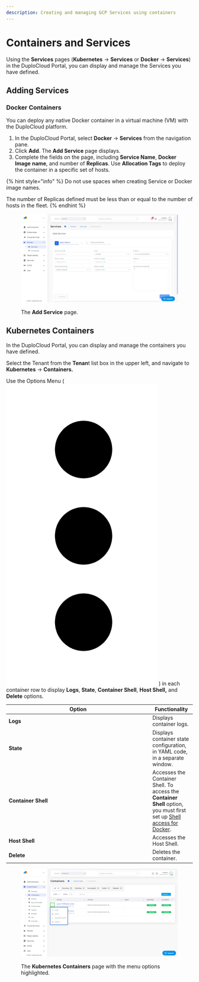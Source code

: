 ```yaml
---
description: Creating and managing GCP Services using containers
---
```


# Containers and Services

Using the **Services** pages (**Kubernetes** -> **Services** or **Docker** -> **Services**) in the DuploCloud Portal, you can display and manage the Services you have defined.

## Adding Services

### Docker Containers <a href="#id-0-toc-title" id="id-0-toc-title"></a>

You can deploy any native Docker container in a virtual machine (VM) with the DuploCloud platform.&#x20;

1. In the DuploCloud Portal, select **Docker** -> **Services** from the navigation pane.&#x20;
2. Click **Add**. The **Add Service** page displays.
3. Complete the fields on the page, including **Service Name**, **Docker Image** **name**, and number of **Replicas**. Use **Allocation Tags** to deploy the container in a specific set of hosts.&#x20;

{% hint style="info" %}
Do not use spaces when creating Service or Docker image names.

The number of Replicas defined must be less than or equal to the number of hosts in the fleet.
{% endhint %}



<div align="left">

<figure><img src="../../../.gitbook/assets/screenshot-nimbusweb.me-2024.02.15-12_07_21.png" alt=""><figcaption><p>The <strong>Add Service</strong> page.</p></figcaption></figure>

</div>

## Kubernetes Containers

In the DuploCloud Portal, you can display and manage the containers you have defined.

Select the Tenant from the **Tenan**t list box in the upper left, and navigate to **Kubernetes** -> **Containers.**

Use the Options Menu ( <img src="../../../.gitbook/assets/Kabab_three_Vertical_dots (1) (1).png" alt="" data-size="line"> ) in each container row to display **Logs**, **State**, **Container Shell**, **Host Shell,** and **Delete** options.&#x20;

<table><thead><tr><th width="374">Option</th><th>Functionality</th></tr></thead><tbody><tr><td><strong>Logs</strong></td><td>Displays container logs.</td></tr><tr><td><strong>State</strong></td><td>Displays container state configuration, in YAML code, in a separate window.</td></tr><tr><td><strong>Container Shell</strong></td><td>Accesses the Container Shell. To access the <strong>Container Shell</strong> option, you must first set up <a href="../../prerequisites/docker/shell-access-for-docker.md">Shell access for Docker</a>.</td></tr><tr><td><strong>Host Shell</strong></td><td>Accesses the Host Shell.</td></tr><tr><td><strong>Delete</strong></td><td>Deletes the container.</td></tr></tbody></table>

<div align="left">

<figure><img src="../../../.gitbook/assets/screenshot-nimbusweb.me-2024.02.15-12_10_00.png" alt=""><figcaption><p>The <strong>Kubernetes Containers</strong> page with the menu options highlighted.</p></figcaption></figure>

</div>
